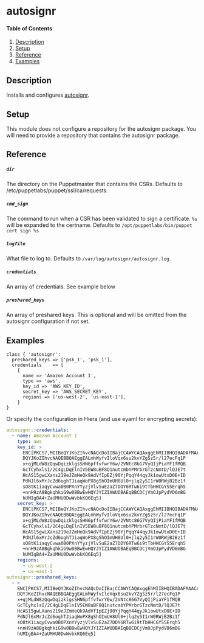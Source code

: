 # autosignr

#### Table of Contents

1. [Description](#description)
1. [Setup](#setup)
1. [Reference](#reference)
1. [Examples](#examples)

## Description

Installs and configures [autosignr](https://github.com/jasonhancock/autosignr).

## Setup

This module does not configure a repository for the autosignr package. You will
need to provide a repository that contains the autosignr package.

## Reference

##### `dir`
  The directory on the Puppetmaster that contains the CSRs. Defaults to
  /etc/puppetlabs/puppet/ssl/ca/requests.

##### `cmd_sign`
  The command to run when a CSR has been validated to sign a certificate. `%s`
  will be expanded to the certname. Defaults to
  `/opt/puppetlabs/bin/puppet cert sign %s`

##### `logfile`
  What file to log to. Defaults to `/var/log/autosignr/autosignr.log`.

##### `credentials`
  An array of credentials. See example below

##### `preshared_keys`
  An array of preshared keys. This is optional and will be omitted from the
  autosignr configuration if not set.

## Examples

~~~puppet
class { 'autosignr':
  preshared_keys => ['psk_1', 'psk_1'],
  credentials    => [
    {
      name => 'Amazon Account 1',
      type => 'aws',
      key_id => 'AWS_KEY_ID',
      secret_key => 'AWS_SECRET_KEY',
      regions => ['us-west-2', 'us-east-1'],
    }
}
~~~

Or specify the configuration in Hiera (and use eyaml for encrypting secrets):

~~~yaml
autosignr::credentials:
  - name: Amazon Account 1
    type: aws
    key_id: >
      ENC[PKCS7,MIIBeQYJKoZIhvcNAQcDoIIBajCCAWYCAQAxggEhMIIBHQIBADAFMAACAQEw
      DQYJKoZIhvcNAQEBBQAEggEALmhWyfvIloVqx6su2kvYZgSz5r/l27ecFq1P
      x+qjMLdW8zQqwDqizklgsSHN6pffvfwrY6w/2VNtc86G7VyQIjPiaYF1fMQB
      GcTCyhxlsI/2C4gLDqElnIV5EW8uBF8Q1nutcmbYPMrbrGTzcNmtD/lQJE7t
      HcAS15gwLXans219eJZmHeQk9AdVfIpEZj90YjPqqY44qyJk1owUtxD0E+ID
      PdNJl6xMrJcZd6oghTJiaqWoPX8gShOImUH8Ul0+jlq2y5I1rW0RWjB2Bz1f
      sO8tK1iaqyCvwa0B0PXnYYyzjVlvSuE2aZ7DDY6RTw6i9tTbHHCGYS5Erqh5
      +nnH9zA8BgkqhkiG9w0BBwEwHQYJYIZIAWUDBAEqBBCDCjVmOJpPydVD6mBG
      hUMIgBA4+ZaUMHU0DwWvbkKQ6Eq5]
    secret_key: >
      ENC[PKCS7,MIIBeQYJKoZIhvcNAQcDoIIBajCCAWYCAQAxggEhMIIBHQIBADAFMAACAQEw
      DQYJKoZIhvcNAQEBBQAEggEALmhWyfvIloVqx6su2kvYZgSz5r/l27ecFq1P
      x+qjMLdW8zQqwDqizklgsSHN6pffvfwrY6w/2VNtc86G7VyQIjPiaYF1fMQB
      GcTCyhxlsI/2C4gLDqElnIV5EW8uBF8Q1nutcmbYPMrbrGTzcNmtD/lQJE7t
      HcAS15gwLXans219eJZmHeQk9AdVfIpEZj90YjPqqY44qyJk1owUtxD0E+ID
      PdNJl6xMrJcZd6oghTJiaqWoPX8gShOImUH8Ul0+jlq2y5I1rW0RWjB2Bz1f
      sO8tK1iaqyCvwa0B0PXnYYyzjVlvSuE2aZ7DDY6RTw6i9tTbHHCGYS5Erqh5
      +nnH9zA8BgkqhkiG9w0BBwEwHQYJYIZIAWUDBAEqBBCDCjVmOJpPydVD6mBG
      hUMIgBA4+ZaUMHU0DwWvbkKQ6Eq5]
    regions:
      - us-west-2
      - us-east-1
autosignr::preshared_keys:
  - >
    ENC[PKCS7,MIIBeQYJKoZIhvcNAQcDoIIBajCCAWYCAQAxggEhMIIBHQIBADAFMAACAQEw
    DQYJKoZIhvcNAQEBBQAEggEALmhWyfvIloVqx6su2kvYZgSz5r/l27ecFq1P
    x+qjMLdW8zQqwDqizklgsSHN6pffvfwrY6w/2VNtc86G7VyQIjPiaYF1fMQB
    GcTCyhxlsI/2C4gLDqElnIV5EW8uBF8Q1nutcmbYPMrbrGTzcNmtD/lQJE7t
    HcAS15gwLXans219eJZmHeQk9AdVfIpEZj90YjPqqY44qyJk1owUtxD0E+ID
    PdNJl6xMrJcZd6oghTJiaqWoPX8gShOImUH8Ul0+jlq2y5I1rW0RWjB2Bz1f
    sO8tK1iaqyCvwa0B0PXnYYyzjVlvSuE2aZ7DDY6RTw6i9tTbHHCGYS5Erqh5
    +nnH9zA8BgkqhkiG9w0BBwEwHQYJYIZIAWUDBAEqBBCDCjVmOJpPydVD6mBG
    hUMIgBA4+ZaUMHU0DwWvbkKQ6Eq5]
~~~
